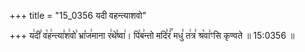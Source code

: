 +++
title = "15_0356 यदी वहन्त्याशवो"

+++
य꣢दी꣣ व꣡ह꣢न्त्या꣣श꣢वो꣣ भ्रा꣡ज꣢माना र꣢थे꣣ष्वा꣢। पि꣡ब꣢न्तो मदि꣣रं꣢꣯ मधु꣣ त꣢त्र꣣ श्र꣡वा꣢ꣳसि कृण्वते ॥ 15:0356 ॥

